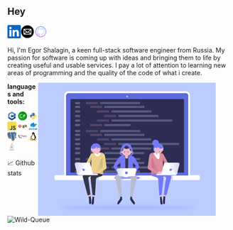 ## Hey

<a id="tg-link" href="https://www.linkedin.com/in/shalagin-egor/"> 
    <img align="left" alt="Egor's LinkedIN" width="30px" src="https://raw.githubusercontent.com/Wild-Queue/portfolio/main/icons/linkedin.svg"></a>

<a id="li-link" href="mailto:shalagin.e.s@gmail.com">
    <img align="left"alt="Egor's Email" width="30px"  src="https://raw.githubusercontent.com/Wild-Queue/portfolio/main/icons/email.svg"></a>

<a id="gh-link" href="https://github.com/Wild-Queue/"> 
    <img align="left"  alt="Egor's Github" width="30px" src="https://raw.githubusercontent.com/Wild-Queue/portfolio/main/icons/github.svg"></a>

<br/>
<br/>

Hi, I'm Egor Shalagin, a keen full-stack software engineer from Russia. My passion for software is coming up with ideas and bringing them to life by creating useful and usable services. I pay a lot of attention to learning new areas of programming and the quality of the code of what i create.

<img align="right" alt="GIF" src="https://raw.githubusercontent.com/Wild-Queue/portfolio/main/pictures/developers-gif.gif" width="400" height="300" style="margin: 0 7% 0 0" />

**languages and tools:**

<code><img height="20" src="https://raw.githubusercontent.com/github/explore/80688e429a7d4ef2fca1e82350fe8e3517d3494d/topics/cpp/cpp.png"></code>
<code><img height="20" src="https://raw.githubusercontent.com/github/explore/80688e429a7d4ef2fca1e82350fe8e3517d3494d/topics/csharp/csharp.png"></code>
<code><img height="20" src="https://raw.githubusercontent.com/github/explore/80688e429a7d4ef2fca1e82350fe8e3517d3494d/topics/python/python.png"></code>
<code><img height="20" src="https://raw.githubusercontent.com/github/explore/5c058a388828bb5fde0bcafd4bc867b5bb3f26f3/topics/javascript/javascript.png"></code>
<code><img height="20" src="https://raw.githubusercontent.com/github/explore/80688e429a7d4ef2fca1e82350fe8e3517d3494d/topics/git/git.png"></code>
<code><img height="20" src="https://raw.githubusercontent.com/github/explore/80688e429a7d4ef2fca1e82350fe8e3517d3494d/topics/docker/docker.png"></code>
<code><img height="20" src="https://raw.githubusercontent.com/github/explore/80688e429a7d4ef2fca1e82350fe8e3517d3494d/topics/postgresql/postgresql.png"></code>
<code><img height="20" src="https://raw.githubusercontent.com/github/explore/80688e429a7d4ef2fca1e82350fe8e3517d3494d/topics/flask/flask.png"></code>
<code><img height="20" src="https://raw.githubusercontent.com/github/explore/80688e429a7d4ef2fca1e82350fe8e3517d3494d/topics/linux/linux.png"></code>
<code><img height="20" src="https://raw.githubusercontent.com/github/explore/80688e429a7d4ef2fca1e82350fe8e3517d3494d/topics/java/java.png"></code>

📈 Github stats

<p align="left"> <img src="https://github-readme-stats.vercel.app/api?username=wild-queue&show_icons=true&theme=gotham" alt="Wild-Queue" width="375px" />
